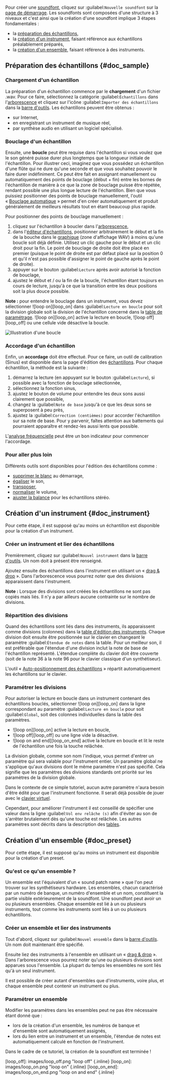 Pour créer une [soundfont][sf2], cliquez sur :guilabel:`Nouvelle soundfont` sur la [page de démarrage][home-left].
Les soundfonts sont composées d'une structure à 3 niveaux et c'est ainsi que la création d'une soundfont implique 3 étapes fondamentales&nbsp;:

* la [préparation des échantillons](#doc_sample),
* la [création d'un instrument](#doc_instrument), faisant référence aux échantillons préalablement préparés,
* la [création d'un ensemble](#doc_preset), faisant référence à des instruments.


## Préparation des échantillons {#doc_sample}


### Chargement d'un échantillon


La préparation d'un échantillon commence par le **chargement** d'un fichier .wav.
Pour ce faire, sélectionnez la catégorie :guilabel:`Échantillons` dans l'[arborescence][tree] et cliquez sur l'icône :guilabel:`Importer des échantillons` dans la [barre d'outils][toolbar-edit].
Les échantillons peuvent être obtenus&nbsp;:

* sur Internet,
* en enregistrant un instrument de musique réel,
* par synthèse audio en utilisant un logiciel spécialisé.


### Bouclage d'un échantillon


Ensuite, une **boucle** peut être requise dans l'échantillon si vous voulez que le son généré puisse durer plus longtemps que la longueur initiale de l'échantillon.
Pour illustrer ceci, imaginez que vous possédez un échantillon d'une flûte qui ne dure qu'une seconde et que vous souhaitez pouvoir le faire durer indéfiniment.
Ce peut être fait en assignant manuellement ou automatiquement des points de bouclage (début + fin) entre les bornes de l'échantillon de manière à ce que la zone de bouclage puisse être répétée, rendant possible une plus longue lecture de l'échantillon.
Bien que vous puissiez positionner des points de bouclage manuellement, l'outil «&nbsp;[Bouclage automatique][s-tool-autoloop]&nbsp;» permet d'en créer automatiquement et produit généralement de meilleurs résultats tout en étant beaucoup plus rapide.

Pour positionner des points de bouclage manuellement&nbsp;:

1. cliquez sur l'échantillon à boucler dans l'[arborescence][tree],
2. dans l'[éditeur d'échantillons][s-editor], positionner arbitrairement le début et la fin de la bouche dans le [graphique][s-editor-graph] (zone d'affichage WAV) à moins qu'une boucle soit déjà définie.
  Utilisez un clic gauche pour le début et un clic droit pour la fin.
  Le point de bouclage de droite doit être placé en premier (puisque le point de droite est par défaut placé sur la position 0 et qu'il n'est pas possible d'assigner le point de gauche après le point de droite).
3. appuyer sur le bouton :guilabel:`Lecture` après avoir autorisé la fonction de bouclage,
4. ajustez le début et / ou la fin de la boucle, l'échantillon étant toujours en cours de lecture, jusqu'à ce que la transition entre les deux positions soit la plus douce possible.


**Note&nbsp;:** pour entendre le bouclage dans un instrument, vous devez sélectionner ![loop on][loop_on] dans :guilabel:`Lecture en boucle` pour soit la division globale soit la division de l'échantillon concerné dans la [table de paramétrage][i-editor-table]. ![loop on][loop_on] active la lecture en boucle, ![loop off][loop_off] ou une cellule vide désactive la boucle.


![Illustration d'une boucle](images/loop_illustration.png "Illustration d'une boucle")


### Accordage d'un échantillon


Enfin, un **accordage** doit être effectué.
Pour ce faire, un outil de calibration (Sinus) est disponible dans la page d'édition des [échantillons][s-editor-player].
Pour chaque échantillon, la méthode est la suivante&nbsp;:

1. démarrez la lecture (en appuyant sur le bouton :guilabel:`Lecture`), si possible avec la fonction de bouclage sélectionnée,
2. sélectionnez la fonction sinus,
3. ajustez le bouton de volume pour entendre les deux sons aussi clairement que possible,
4. changez la :guilabel:`Note de base` jusqu'à ce que les deux sons se superposent à peu près,
5. ajustez la :guilabel:`Correction (centièmes)` pour accorder l'échantillon sur sa note de base.
   Pour y parvenir, faîtes attention aux battements qui pourraient apparaître et rendez-les aussi lents que possible.

L'[analyse fréquencielle][s-editor-freq] peut être un bon indicateur pour commencer l'accordage.


### Pour aller plus loin


Différents outils sont disponibles pour l'édition des échantillons comme&nbsp;:

* [supprimer le blanc][s-tool-removeblank] au démarrage,
* [égaliser][s-tool-eq] le son,
* [transposer][s-tool-transpose],
* [normaliser][s-tool-volume] le volume,
* [ajuster la balance][s-tool-balance] pour les échantillons stéréo.


## Création d'un instrument {#doc_instrument}


Pour cette étape, il est supposé qu'au moins un échantillon est disponible pour la création d'un instrument.


### Créer un instrument et lier des échantillons


Premièrement, cliquez sur :guilabel:`Nouvel instrument` dans la [barre d'outils][toolbar-edit].
Un nom doit à présent être renseigné.

Ajoutez ensuite des échantillons dans l'instrument en utilisant un «&nbsp;[drag & drop][tree-dragdrop]&nbsp;».
Dans l'arborescence vous pourrez noter que des divisions apparaissent dans l'instrument.

**Note&nbsp;:** Lorsque des divisions sont créées les échantillons ne sont pas copiés mais liés. Il n'y a par ailleurs aucune contrainte sur le nombre de divisions.


### Répartition des divisions


Quand des échantillons sont liés dans des instruments, ils apparaissent comme divisions (colonnes) dans la [table d'édition des instruments][i-editor-table].
Chaque division doit ensuite être positionnée sur le clavier en changeant le paramètre :guilabel:`Étendue de notes` dans la table.
Pour un meilleur son, il est préférable que l'étendue d'une division inclut la note de base de l'échantillon représenté.
L'étendue complète du clavier doit être couverte (soit de la note 36 à la note 96 pour le clavier classique d'un synthétiseur).

L'outil «&nbsp;[Auto-positionnement des échantillons][i-tool-position]&nbsp;» répartit automatiquement les échantillons sur le clavier.


### Paramétrer les divisions


Pour autoriser la lecture en boucle dans un instrument contenant des échantillons bouclés, sélectionner ![loop on][loop_on] dans la ligne correspondant au paramètre :guilabel:`Lecture en boucle` pour soit  :guilabel:`Global`, soit des colonnes individuelles dans la table des paramètres.

* ![loop on][loop_on] active la lecture en boucle,
* ![loop off][loop_off] ou une ligne vide la désactive.
* ![loop on and end][loop_on_end] active la lecture en boucle et lit le reste de l'échantillon une fois la touche relâchée.

La division globale, comme son nom l'indique, vous permet d'entrer un paramètre qui sera valable pour l'instrument entier.
Un paramètre global ne s'applique qu'aux divisions dont le même paramètre n'est pas spécifié.
Cela signifie que les paramètres des divisions standards ont priorité sur les paramètres de la division globale.

Dans le contexte de ce simple tutoriel, aucun autre paramètre n'aura besoin d'être édité pour que l'instrument fonctionne.
Il serait déjà possible de jouer avec le [clavier virtuel][toolbar-keyboard].

Cependant, pour améliorer l'instrument il est conseillé de spécifier une valeur dans la ligne :guilabel:`Vol env relâche (s)` afin d'éviter au son de s'arrêter brutalement dès qu'une touche est relâchée.
Les autres paramètres sont décrits dans la description des [tables][i-editor-table].


## Création d'un ensemble {#doc_preset}


Pour cette étape, il est supposé qu'au moins un instrument est disponible pour la création d'un preset.


### Qu'est ce qu'un ensemble&nbsp;?


Un ensemble est l'équivalent d'un «&nbsp;sound patch name&nbsp;» que l'on peut trouver sur les synthétiseurs hardware.
Les ensembles, chacun caractérisé par un numéro de banque, un numéro d'ensemble et un nom, constituent la partie visible extérieurement de la soundfont.
Une soundfont peut avoir un ou plusieurs ensembles.
Chaque ensemble est lié à un ou plusieurs instruments, tout comme les instruments sont liés à un ou plusieurs échantillons.


### Créer un ensemble et lier des instruments


Tout d'abord, cliquez sur :guilabel:`Nouvel ensemble` dans la [barre d'outils][toolbar-edit].
Un nom doit maintenant être spécifié.

Ensuite liez des instruments à l'ensemble en utilisant un «&nbsp;[drag & drop][tree-dragdrop]&nbsp;».
Dans l'arborescence vous pourrez noter qu'une ou plusieurs divisions sont apparues sous l'ensemble.
La plupart du temps les ensembles ne sont liés qu'à un seul instrument.

Il est possible de créer autant d'ensembles que d'instruments, voire plus, et chaque ensemble peut contenir un instrument ou plus.


### Paramétrer un ensemble


Modifier les paramètres dans les ensembles peut ne pas être nécessaire étant donné que&nbsp;:

* lors de la création d'un ensemble, les numéros de banque et d'ensemble sont automatiquement assignés,
* lors du lien entre un instrument et un ensemble, l'étendue de notes est automatiquement calculé en fonction de l'instrument.

Dans le cadre de ce tutoriel, la création de la soundfont est terminée&nbsp;!


[loop_off]:    images/loop_off.png    "loop off"        {.inline}
[loop_on]:     images/loop_on.png     "loop on"         {.inline}
[loop_on_end]: images/loop_on_end.png "loop on and end" {.inline}

[home-left]:          manual/index.md#doc_left
[i-editor-table]:     manual/soundfont-editor/editing-pages/instrument-editor.md#doc_table
[i-tool-position]:    manual/soundfont-editor/tools/instrument-tools.md#doc_position
[s-editor-freq]:      manual/soundfont-editor/editing-pages/sample-editor.md#doc_freq
[s-editor-graph]:     manual/soundfont-editor/editing-pages/sample-editor.md#doc_graph
[s-editor-player]:    manual/soundfont-editor/editing-pages/sample-editor.md#doc_player
[s-editor]:           manual/soundfont-editor/editing-pages/sample-editor.md
[s-tool-autoloop]:    manual/soundfont-editor/tools/sample-tools.md#doc_autoloop
[s-tool-balance]:     manual/soundfont-editor/tools/sample-tools.md#doc_balance
[s-tool-eq]:          manual/soundfont-editor/tools/sample-tools.md#doc_eq
[s-tool-removeblank]: manual/soundfont-editor/tools/sample-tools.md#doc_removeblank
[s-tool-transpose]:   manual/soundfont-editor/tools/sample-tools.md#doc_transpose
[s-tool-volume]:      manual/soundfont-editor/tools/sample-tools.md#doc_volume
[sf2]:                manual/annexes/the-different-soundfont-formats.md#doc_sf2
[toolbar-edit]:       manual/soundfont-editor/toolbar.md#doc_edit
[toolbar-keyboard]:   manual/soundfont-editor/toolbar.md#doc_keyboard
[tree-dragdrop]:      manual/soundfont-editor/tree.md#doc_dragdrop
[tree]:               manual/soundfont-editor/tree.md
